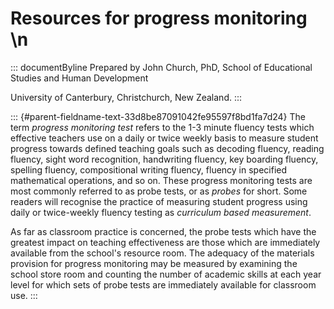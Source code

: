# Resources for progress monitoring \n

::: documentByline
Prepared by John Church, PhD, School of Educational Studies and Human
Development

University of Canterbury, Christchurch, New Zealand.
:::

::: {#parent-fieldname-text-33d8be87091042fe95597f8bd1fa7d24}
The term *progress monitoring test* refers to the 1-3 minute fluency
tests which effective teachers use on a daily or twice weekly basis to
measure student progress towards defined teaching goals such as decoding
fluency, reading fluency, sight word recognition, handwriting fluency,
key boarding fluency, spelling fluency, compositional writing fluency,
fluency in specified mathematical operations, and so on. These progress
monitoring tests are most commonly referred to as probe tests, or as
*probes* for short. Some readers will recognise the practice of
measuring student progress using daily or twice-weekly fluency testing
as *curriculum based measurement*.

As far as classroom practice is concerned, the probe tests which have
the greatest impact on teaching effectiveness are those which are
immediately available from the school's resource room. The adequacy of
the materials provision for progress monitoring may be measured by
examining the school store room and counting the number of academic
skills at each year level for which sets of probe tests are immediately
available for classroom use.
:::
